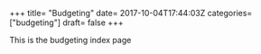 +++
title= "Budgeting"
date= 2017-10-04T17:44:03Z
categories= ["budgeting"]
draft= false
+++

This is the budgeting index page